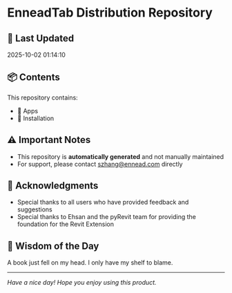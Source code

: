# EnneadTab Distribution Repository

## 📅 Last Updated
2025-10-02 01:14:10



## 📦 Contents
This repository contains:
- 📂 Apps
- 📂 Installation

## ⚠️ Important Notes
- This repository is **automatically generated** and not manually maintained
- For support, please contact szhang@ennead.com directly

## 🙏 Acknowledgments
- Special thanks to all users who have provided feedback and suggestions
- Special thanks to Ehsan and the pyRevit team for providing the foundation for the Revit Extension

## 💭 Wisdom of the Day
A book just fell on my head. I only have my shelf to blame.

---
*Have a nice day! Hope you enjoy using this product.*
